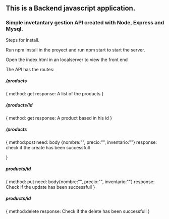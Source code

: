 ## This is a Backend javascript application.

### Simple invetantary gestion API created with Node, Express and Mysql.

Steps for install.

Run npm install in the proyect and run npm start to start the server.

Open the index.html in an localserver to view the front end 


The API has the routes: 

##### /products 
{
    method: get 
    response: A list of the products 
}

##### /products/id

{ 
    method: get
    response: A product based in his id
}
##### /products 
{
    method:post
    need: body {nombre:"", precio:"", inventario:""}
    response: check if the create has been successfull

}

##### products/id 
{
    method: put
    need: body{nombre:"", precio:"", inventario:""}
    response: Check if the update has been successfull
}

##### products/id
{
    method:delete
    response: Check if the delete has been successfull
}